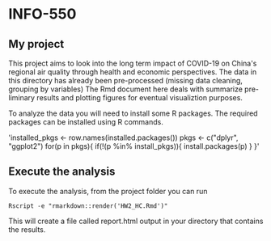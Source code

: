 # INFO-550

## My project

This project aims to look into the long term impact of COVID-19 on China's regional air quality through health and economic perspectives. The data in this directory has already been pre-processed (missing data cleaning, grouping by variables) The Rmd document here deals with summarize pre-liminary results and plotting figures for eventual visualiztion purposes. 

To analyze the data you will need to install some R packages. The required packages can be installed using R commands.


'installed_pkgs <- row.names(installed.packages())
pkgs <- c("dplyr", "ggplot2")
for(p in pkgs){
	if(!(p %in% install_pkgs)){
		install.packages(p)
	}
}'

## Execute the analysis
To execute the analysis, from the project folder you can run

`Rscript -e "rmarkdown::render('HW2_HC.Rmd')"`

This will create a file called report.html output in your directory that contains the results.
